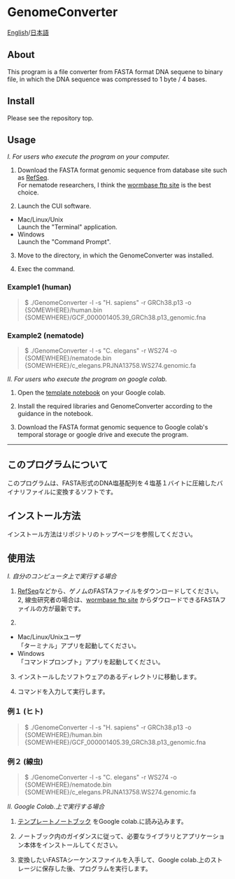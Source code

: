 # GenomeConverter

[English](#About)/[日本語](#このプログラムについて)

## About
This program is a file converter from FASTA format DNA sequene to binary file, in which the DNA sequence was compressed to 1 byte / 4 bases.

## Install
Please see the repository top.

## Usage
_I. For users who execute the program on your computer._
1. Download the FASTA format genomic sequence from database site such as [RefSeq](https://www.ncbi.nlm.nih.gov/refseq/).  
For nematode researchers, I think the [wormbase ftp site](ftp://ftp.wormbase.org/pub/wormbase/species/) is the best choice.

2. Launch the CUI software. 
- Mac/Linux/Unix  
Launch the "Terminal" application.  
- Windows  
Launch the "Command Prompt".  

3. Move to the directory, in which the GenomeConverter was installed.

4. Exec the command.

### Example1 (human)  
>$ ./GenomeConverter -l -s "H. sapiens" -r GRCh38.p13 -o {SOMEWHERE}/human.bin {SOMEWHERE}/GCF_000001405.39_GRCh38.p13_genomic.fna  

### Example2 (nematode)  
>$ ./GenomeConverter -l -s "C. elegans" -r WS274 -o {SOMEWHERE}/nematode.bin {SOMEWHERE}/c_elegans.PRJNA13758.WS274.genomic.fa


_II. For users who execute the program on google colab._
1. Open the [template notebook](https://github.com/YujiSue/BioInfoTools/blob/master/BioInfoTools_Template.ipynb) on your Google colab.  

2. Install the required libraries and GenomeConverter according to the guidance in the notebook.

3. Download the FASTA format genomic sequence to Google colab's temporal storage or google drive and execute the program.

***

## このプログラムについて
このプログラムは、FASTA形式のDNA塩基配列を４塩基１バイトに圧縮したバイナリファイルに変換するソフトです。

## インストール方法
インストール方法はリポジトリのトップページを参照してください。

## 使用法  
_I. 自分のコンピュータ上で実行する場合_
1. [RefSeq](https://www.ncbi.nlm.nih.gov/refseq/)などから、ゲノムのFASTAファイルをダウンロードしてください。  
2, 線虫研究者の場合は、[wormbase ftp site](ftp://ftp.wormbase.org/pub/wormbase/species/) からダウロードできるFASTAファイルの方が最新です。  

2. 
- Mac/Linux/Unixユーザ  
「ターミナル」アプリを起動してください。  
- Windows  
「コマンドプロンプト」アプリを起動してください。    

3. インストールしたソフトウェアのあるディレクトリに移動します。

4. コマンドを入力して実行します。

### 例１ (ヒト)  
>$ ./GenomeConverter -l -s "H. sapiens" -r GRCh38.p13 -o {SOMEWHERE}/human.bin {SOMEWHERE}/GCF_000001405.39_GRCh38.p13_genomic.fna  

### 例２ (線虫)  
>$ ./GenomeConverter -l -s "C. elegans" -r WS274 -o {SOMEWHERE}/nematode.bin {SOMEWHERE}/c_elegans.PRJNA13758.WS274.genomic.fa

_II. Google Colab.上で実行する場合_
1. [テンプレートノートブック](https://github.com/YujiSue/BioInfoTools/blob/master/BioInfoTools_Template.ipynb) をGoogle colab.に読み込みます。  

2. ノートブック内のガイダンスに従って、必要なライブラリとアプリケーション本体をインストールしてください。

3. 変換したいFASTAシーケンスファイルを入手して、Google colab.上のストレージに保存した後、プログラムを実行します。
